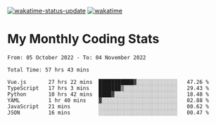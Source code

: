 [![wakatime-status-update](https://github.com/noopurphalak/noopurphalak/workflows/wakatime-status-update/badge.svg)](https://github.com/noopurphalak/noopurphalak/actions/workflows/main.yml)
[![wakatime](https://wakatime.com/badge/user/80ace140-ef40-4fdd-b8ed-f3be3d2e1aea.svg)](https://wakatime.com/@80ace140-ef40-4fdd-b8ed-f3be3d2e1aea)

# My Monthly Coding Stats

<!--START_SECTION:waka-->

```text
From: 05 October 2022 - To: 04 November 2022

Total Time: 57 hrs 43 mins

Vue.js       27 hrs 22 mins  ███████████▓░░░░░░░░░░░░░   47.26 %
TypeScript   17 hrs 3 mins   ███████▒░░░░░░░░░░░░░░░░░   29.43 %
Python       10 hrs 42 mins  ████▓░░░░░░░░░░░░░░░░░░░░   18.48 %
YAML         1 hr 40 mins    ▓░░░░░░░░░░░░░░░░░░░░░░░░   02.88 %
JavaScript   21 mins         ░░░░░░░░░░░░░░░░░░░░░░░░░   00.62 %
JSON         16 mins         ░░░░░░░░░░░░░░░░░░░░░░░░░   00.47 %
```

<!--END_SECTION:waka-->
